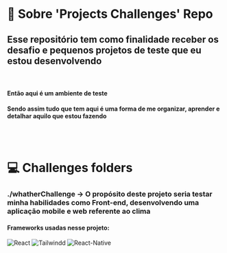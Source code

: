 # 📖 Sobre 'Projects Challenges' Repo

## Esse repositório tem como finalidade receber os desafio e pequenos projetos de teste que eu estou desenvolvendo

<br>

#### Então aqui é um ambiente de teste
#### Sendo assim tudo que tem aqui é uma forma de me organizar, aprender e detalhar aquilo que estou fazendo

<br><br>

# 💻 Challenges folders

### **./whatherChallenge** -> O propósito deste projeto seria testar minha habilidades como Front-end, desenvolvendo uma aplicação mobile e web referente ao clima
#### **Frameworks usadas nesse projeto:** <br>
![React](https://img.shields.io/badge/React-20232A?style=for-the-badge&logo=react&logoColor=61DAFB)
![Tailwindd](https://img.shields.io/badge/Tailwind_CSS-38B2AC?style=for-the-badge&logo=tailwind-css&logoColor=white)
![React-Native](https://img.shields.io/badge/React_Native-20232A?style=for-the-badge&logo=react&logoColor=61DAFB)
